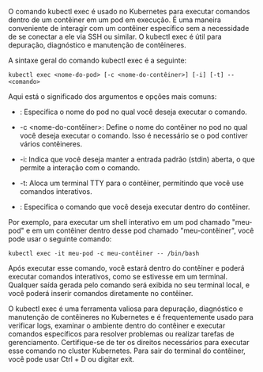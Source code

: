 O comando kubectl exec é usado no Kubernetes para executar comandos dentro de um contêiner em um pod em execução. É uma maneira conveniente de interagir com um contêiner específico sem a necessidade de se conectar a ele via SSH ou similar. O kubectl exec é útil para depuração, diagnóstico e manutenção de contêineres.

A sintaxe geral do comando kubectl exec é a seguinte:

```
kubectl exec <nome-do-pod> [-c <nome-do-contêiner>] [-i] [-t] -- <comando>
```

Aqui está o significado dos argumentos e opções mais comuns:

* <nome-do-pod>: Especifica o nome do pod no qual você deseja executar o comando.

* -c <nome-do-contêiner>: Define o nome do contêiner no pod no qual você deseja executar o comando. Isso é necessário se o pod contiver vários contêineres.

* -i: Indica que você deseja manter a entrada padrão (stdin) aberta, o que permite a interação com o comando.

* -t: Aloca um terminal TTY para o contêiner, permitindo que você use comandos interativos.

* <comando>: Especifica o comando que você deseja executar dentro do contêiner.

Por exemplo, para executar um shell interativo em um pod chamado "meu-pod" e em um contêiner dentro desse pod chamado "meu-contêiner", você pode usar o seguinte comando:

```
kubectl exec -it meu-pod -c meu-contêiner -- /bin/bash
```

Após executar esse comando, você estará dentro do contêiner e poderá executar comandos interativos, como se estivesse em um terminal. Qualquer saída gerada pelo comando será exibida no seu terminal local, e você poderá inserir comandos diretamente no contêiner.

O kubectl exec é uma ferramenta valiosa para depuração, diagnóstico e manutenção de contêineres no Kubernetes e é frequentemente usado para verificar logs, examinar o ambiente dentro do contêiner e executar comandos específicos para resolver problemas ou realizar tarefas de gerenciamento. Certifique-se de ter os direitos necessários para executar esse comando no cluster Kubernetes. Para sair do terminal do contêiner, você pode usar Ctrl + D ou digitar exit.
